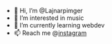 - 👋 Hi, I’m @Lajnarpimger
- 👀 I’m interested in music
- 🌱 I’m currently learning webdev
- 📫 Reach me @[instagram](https://www.instagram.com/pranjalregmi/)
<!-- - 💞️ I’m looking to collaborate on ...-->
<!-- - 😄 Pronouns: ...
- ⚡ Fun fact: ... -->

<!---
Lajnarpimger/Lajnarpimger is a ✨ special ✨ repository because its `README.md` (this file) appears on your GitHub profile.
You can click the Preview link to take a look at your changes.
--->
